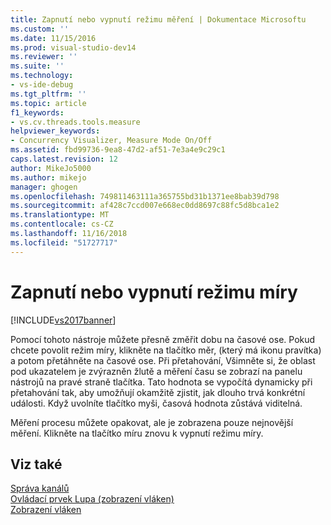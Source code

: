 ```yaml
---
title: Zapnutí nebo vypnutí režimu měření | Dokumentace Microsoftu
ms.custom: ''
ms.date: 11/15/2016
ms.prod: visual-studio-dev14
ms.reviewer: ''
ms.suite: ''
ms.technology:
- vs-ide-debug
ms.tgt_pltfrm: ''
ms.topic: article
f1_keywords:
- vs.cv.threads.tools.measure
helpviewer_keywords:
- Concurrency Visualizer, Measure Mode On/Off
ms.assetid: fbd99736-9ea8-47d2-af51-7e3a4e9c29c1
caps.latest.revision: 12
author: MikeJo5000
ms.author: mikejo
manager: ghogen
ms.openlocfilehash: 749811463111a365755bd31b1371ee8bab39d798
ms.sourcegitcommit: af428c7ccd007e668ec0dd8697c88fc5d8bca1e2
ms.translationtype: MT
ms.contentlocale: cs-CZ
ms.lasthandoff: 11/16/2018
ms.locfileid: "51727717"
---
```

# <a name="measure-mode-onoff"></a>Zapnutí nebo vypnutí režimu míry
[!INCLUDE[vs2017banner](../includes/vs2017banner.md)]

Pomocí tohoto nástroje můžete přesně změřit dobu na časové ose. Pokud chcete povolit režim míry, klikněte na tlačítko měr, (který má ikonu pravítka) a potom přetáhněte na časové ose. Při přetahování, Všimněte si, že oblast pod ukazatelem je zvýrazněn žlutě a měření času se zobrazí na panelu nástrojů na pravé straně tlačítka. Tato hodnota se vypočítá dynamicky při přetahování tak, aby umožňují okamžitě zjistit, jak dlouho trvá konkrétní události. Když uvolníte tlačítko myši, časová hodnota zůstává viditelná.  
  
 Měření procesu můžete opakovat, ale je zobrazena pouze nejnovější měření. Klikněte na tlačítko míru znovu k vypnutí režimu míry.  
  
## <a name="see-also"></a>Viz také  
 [Správa kanálů](../profiling/manage-channels.md)   
 [Ovládací prvek Lupa (zobrazení vláken)](../profiling/zoom-control-threads-view.md)   
 [Zobrazení vláken](../profiling/threads-view-parallel-performance.md)



